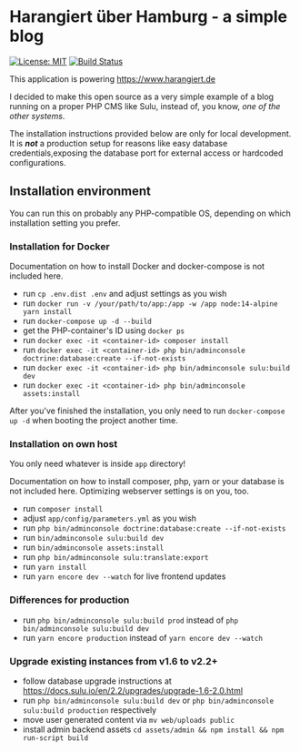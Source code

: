 # Harangiert über Hamburg - a simple blog

[![License: MIT](https://img.shields.io/badge/License-MIT-brightgreen.svg)](https://github.com/renecatharsis/harangiert-blog)
[![Build Status](https://travis-ci.org/renecatharsis/harangiert-blog.svg?branch=master)](https://travis-ci.org/renecatharsis/harangiert-blog)

This application is powering https://www.harangiert.de

I decided to make this open source as a very simple example of
a blog running on a proper PHP CMS like Sulu, instead of, you know, *one of the  other systems*.

The installation instructions provided below are only for local development.
It is ***not*** a production setup for reasons like easy database credentials,exposing the database port for external access
or hardcoded configurations.

## Installation environment
You can run this on probably any PHP-compatible OS, depending on which installation 
setting you prefer.

### Installation for Docker
Documentation on how to install Docker and docker-compose is not included here.

* run `cp .env.dist .env` and adjust settings as you wish
* run `docker run -v /your/path/to/app:/app -w /app node:14-alpine yarn install`
* run `docker-compose up -d --build`
* get the PHP-container's ID using `docker ps`
* run `docker exec -it <container-id> composer install`
* run `docker exec -it <container-id> php bin/adminconsole doctrine:database:create --if-not-exists`
* run `docker exec -it <container-id> php bin/adminconsole sulu:build dev`
* run `docker exec -it <container-id> php bin/adminconsole assets:install`

After you've finished the installation, you only need to run `docker-compose up -d`
when booting the project another time.

### Installation on own host
You only need whatever is inside `app` directory!

Documentation on how to install composer, php, yarn or your database is not included here.
Optimizing webserver settings is on you, too.

* run `composer install`
* adjust `app/config/parameters.yml` as you wish
* run `php bin/adminconsole doctrine:database:create --if-not-exists`
* run `bin/adminconsole sulu:build dev`
* run `bin/adminconsole assets:install`
* run `php bin/adminconsole sulu:translate:export`
* run `yarn install`
* run `yarn encore dev --watch` for live frontend updates

### Differences for production
* run `php bin/adminconsole sulu:build prod` instead of `php bin/adminconsole sulu:build dev`
* run `yarn encore production` instead of `yarn encore dev --watch`

### Upgrade existing instances from v1.6 to v2.2+
* follow database upgrade instructions at https://docs.sulu.io/en/2.2/upgrades/upgrade-1.6-2.0.html
* run `php bin/adminconsole sulu:build dev` or `php bin/adminconsole sulu:build production` respectively
* move user generated content via `mv web/uploads public`
* install admin backend assets `cd assets/admin && npm install && npm run-script build`